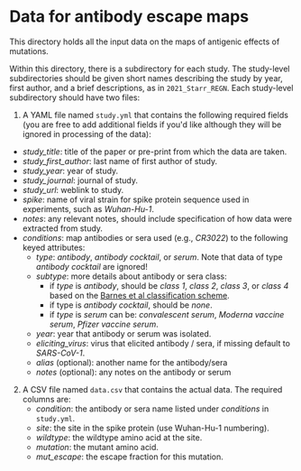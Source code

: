 # Data for antibody escape maps
This directory holds all the input data on the maps of antigenic effects of mutations.

Within this directory, there is a subdirectory for each study.
The study-level subdirectories should be given short names describing the study by year, first author, and a brief descriptions, as in `2021_Starr_REGN`.
Each study-level subdirectory should have two files:

 1. A YAML file named `study.yml` that contains the following required fields (you are free to add additional fields if you'd like although they will be ignored in processing of the data):
  - *study_title*: title of the paper or pre-print from which the data are taken.
  - *study_first_author*: last name of first author of study.
  - *study_year*: year of study.
  - *study_journal*: journal of study.
  - *study_url*: weblink to study.
  - *spike*: name of viral strain for spike protein sequence used in experiments, such as *Wuhan-Hu-1*.
  - *notes*: any relevant notes, should include specification of how data were extracted from study.
  - *conditions*: map antibodies or sera used (e.g., *CR3022*) to the following keyed attributes:
     + *type*: *antibody*, *antibody cocktail*, or *serum*. Note that data of type *antibody cocktail* are ignored!
     + *subtype*: more details about antibody or sera class:
       - if *type* is *antibody*, should be *class 1*, *class 2*, *class 3*, or *class 4* based on the [Barnes et al classification scheme](https://www.nature.com/articles/s41586-020-2852-1). 
       - if type is *antibody cocktail*, should be *none*.
       - if *type* is *serum* can be: *convalescent serum*, *Moderna vaccine serum*, *Pfizer vaccine serum*.
     + *year*: year that antibody or serum was isolated.
     + *eliciting_virus*: virus that elicited antibody / sera, if missing default to *SARS-CoV-1*.
     + *alias* (optional): another name for the antibody/sera
     + *notes* (optional): any notes on the antibody or serum

 2. A CSV file named `data.csv` that contains the actual data.
    The required columns are:
     + *condition*: the antibody or sera name listed under *conditions* in `study.yml`.
     + *site*: the site in the spike protein (use Wuhan-Hu-1 numbering).
     + *wildtype*: the wildtype amino acid at the site.
     + *mutation*: the mutant amino acid.
     + *mut_escape*: the escape fraction for this mutation.
